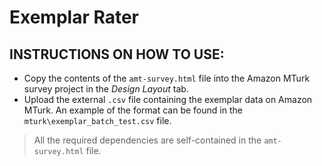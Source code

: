 # Exemplar Rater

## INSTRUCTIONS ON HOW TO USE:
- Copy the contents of the ```amt-survey.html``` file into the Amazon MTurk survey project in the _Design Layout_ tab.
- Upload the external ```.csv``` file containing the exemplar data on Amazon MTurk. An example of the format can be found in the ```mturk\exemplar_batch_test.csv``` file.

> All the required dependencies are self-contained in the ```amt-survey.html``` file.
